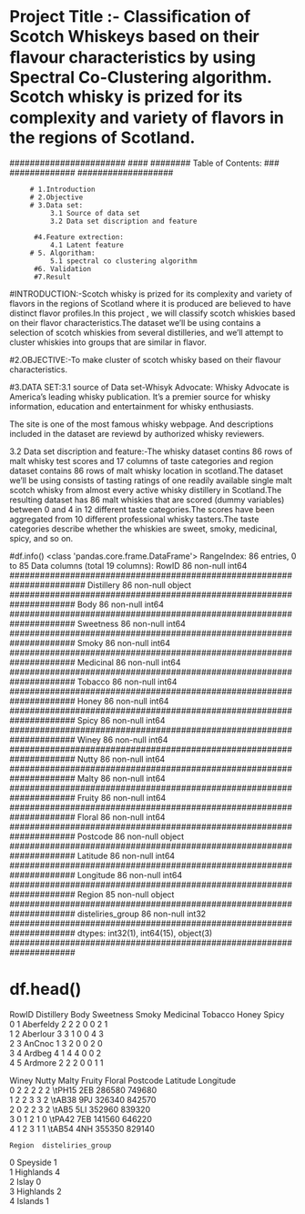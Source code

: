 # Project Title :- Classiﬁcation of Scotch Whiskeys based on their ﬂavour characteristics by using Spectral Co-Clustering algorithm. Scotch whisky is prized for its complexity and  variety of ﬂavors in the regions of Scotland.









####################### ####         ########               Table of Contents:       ###   #############   ###################







         # 1.Introduction
         # 2.Objective
         # 3.Data set:
              3.1 Source of data set
              3.2 Data set discription and feature
              
          #4.Feature extrection:
              4.1 Latent feature
         # 5. Algoritham:
              5.1 spectral co clustering algorithm
          #6. Validation
          #7.Result





#INTRODUCTION:-Scotch whisky is prized for its complexity and variety of flavors in  the regions of Scotland where it is produced are believed to have distinct flavor profiles.In this project , we will classify scotch whiskies based on their flavor characteristics.The dataset we’ll be using contains a selection of scotch whiskies from several distilleries, and we’ll attempt to cluster whiskies into groups that are similar in flavor.


#2.OBJECTIVE:-To make cluster of scotch whisky based on their flavour characteristics.









#3.DATA SET:3.1 source of Data set-Whisyk Advocate:
Whisky Advocate is America’s leading whisky publication. It’s a premier source for whisky information, education and entertainment for whisky enthusiasts.

The site is one of the most famous whisky webpage. And descriptions included in the dataset are reviewd by authorized whisky reviewers.






3.2 Data set discription and feature:-The whisky  dataset contins 86 rows of malt whisky test scores and 17 columns of taste categories and region dataset contains 86 rows of malt whisky location in scotland.The dataset we’ll be using consists of tasting ratings of one readily available single malt scotch whisky from almost every active whisky distillery in Scotland.The resulting dataset has 86 malt whiskies that are scored (dummy variables) between 0 and 4 in 12 different taste categories.The scores have been aggregated from 10 different professional whisky tasters.The taste categories describe whether the whiskies are sweet, smoky, medicinal, spicy, and so on.












#df.info()
<class 'pandas.core.frame.DataFrame'>
RangeIndex: 86 entries, 0 to 85
Data columns (total 19 columns):
RowID                86 non-null int64    #######################################################################
Distillery           86 non-null object    #####################################################################
Body                 86 non-null int64     #####################################################################
Sweetness            86 non-null int64     #####################################################################
Smoky                86 non-null int64     #####################################################################
Medicinal            86 non-null int64      #####################################################################
Tobacco              86 non-null int64     #####################################################################
Honey                86 non-null int64      #####################################################################
Spicy                86 non-null int64      #####################################################################
Winey                86 non-null int64      #####################################################################
Nutty                86 non-null int64      #####################################################################
Malty                86 non-null int64      #####################################################################
Fruity               86 non-null int64      #####################################################################
Floral               86 non-null int64       #####################################################################
Postcode             86 non-null object     #####################################################################
 Latitude            86 non-null int64     #####################################################################
 Longitude           86 non-null int64     #####################################################################
Region               85 non-null object     #####################################################################
disteliries_group    86 non-null int32     #####################################################################
dtypes: int32(1), int64(15), object(3)     #####################################################################
























#  df.head()
RowID Distillery  Body  Sweetness  Smoky  Medicinal  Tobacco  Honey  Spicy  \
0      1  Aberfeldy     2          2      2          0        0      2      1   
1      2   Aberlour     3          3      1          0        0      4      3   
2      3     AnCnoc     1          3      2          0        0      2      0   
3      4     Ardbeg     4          1      4          4        0      0      2   
4      5    Ardmore     2          2      2          0        0      1      1   

   Winey  Nutty  Malty  Fruity  Floral     Postcode   Latitude   Longitude  \
0      2      2      2       2       2   \tPH15 2EB     286580      749680   
1      2      2      3       3       2   \tAB38 9PJ     326340      842570   
2      0      2      2       3       2    \tAB5 5LI     352960      839320   
3      0      1      2       1       0   \tPA42 7EB     141560      646220   
4      1      2      3       1       1   \tAB54 4NH     355350      829140   

    Region  disteliries_group  
0   Speyside                  1  
1  Highlands                  4  
2      Islay                  0  
3  Highlands                  2  
4    Islands                  1  

              
